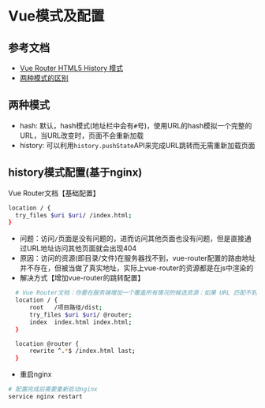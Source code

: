 # Vue模式及配置

## 参考文档
- [Vue Router HTML5 History 模式](https://router.vuejs.org/zh/guide/essentials/history-mode.html#%E5%90%8E%E7%AB%AF%E9%85%8D%E7%BD%AE%E4%BE%8B%E5%AD%90)
- [两种模式的区别](https://juejin.im/post/5a61908c6fb9a01c9064f20a)

## 两种模式
- hash: 默认，hash模式(地址栏中会有`#`号)，使用URL的hash模拟一个完整的URL，当URL改变时，页面不会重新加载
- history: 可以利用`history.pushState`API来完成URL跳转而无需重新加载页面

## history模式配置(基于nginx)

Vue Router文档【基础配置】
```sh
location / {
  try_files $uri $uri/ /index.html;
}
```
- 问题：访问`/`页面是没有问题的，进而访问其他页面也没有问题，但是直接通过URL地址访问其他页面就会出现404
- 原因：访问的资源(即目录/文件)在服务器找不到，vue-router配置的路由地址并不存在，但被当做了真实地址，实际上vue-router的资源都是在js中渲染的
- 解决方式【增加vue-router的跳转配置】
```sh
  # Vue Router文档：你要在服务端增加一个覆盖所有情况的候选资源：如果 URL 匹配不到任何静态资源，则应该返回同一个 index.html 页面，这个页面就是你 app 依赖的页
  location / {
      root   /项目路径/dist;
      try_files $uri $uri/ @router;
      index  index.html index.html;
  }

  location @router {
      rewrite ^.*$ /index.html last;
  }
```
- 重启nginx
```sh
# 配置完成后需要重新启动nginx
service nginx restart
```